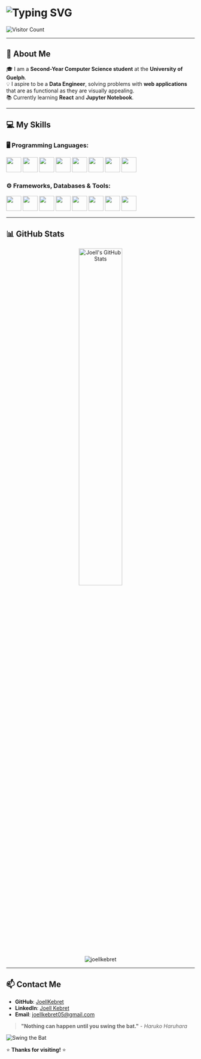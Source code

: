 # ![Typing SVG](https://readme-typing-svg.herokuapp.com?font=Fira+Code&weight=500&pause=1000&color=808080&width=435&lines=Hi+there!+I'm+Joell+Kebret)

![Visitor Count](https://komarev.com/ghpvc/?username=JoellKebret&label=Visitors&color=0e75b6&style=flat)

---

## 🚀 About Me

🎓 I am a **Second-Year Computer Science student** at the **University of Guelph**. <br>
💡 I aspire to be a **Data Engineer**, solving problems with **web applications** that are as functional as they are visually appealing. <br>
📚 Currently learning **React** and **Jupyter Notebook**.

---

## 💻 My Skills

### 🖥️ Programming Languages:
<p>
  <img src="https://cdn.jsdelivr.net/gh/devicons/devicon/icons/python/python-original.svg" width="40" height="40"/>
  <img src="https://cdn.jsdelivr.net/gh/devicons/devicon/icons/java/java-original.svg" width="40" height="40"/>
  <img src="https://cdn.jsdelivr.net/gh/devicons/devicon/icons/c/c-original.svg" width="40" height="40"/>
  <img src="https://cdn.jsdelivr.net/gh/devicons/devicon/icons/javascript/javascript-original.svg" width="40" height="40"/>
  <img src="https://cdn.jsdelivr.net/gh/devicons/devicon/icons/mysql/mysql-original.svg" width="40" height="40"/>
  <img src="https://cdn.jsdelivr.net/gh/devicons/devicon/icons/html5/html5-original.svg" width="40" height="40"/>
  <img src="https://cdn.jsdelivr.net/gh/devicons/devicon/icons/css3/css3-original.svg" width="40" height="40"/>
  <img src="https://cdn.jsdelivr.net/gh/devicons/devicon/icons/powershell/powershell-original.svg" width="40" height="40"/>
</p>

### ⚙️ Frameworks, Databases & Tools:
<p>
  <img src="https://cdn.jsdelivr.net/gh/devicons/devicon/icons/mongodb/mongodb-original.svg" width="40" height="40"/>
  <img src="https://cdn.jsdelivr.net/gh/devicons/devicon/icons/firebase/firebase-plain.svg" width="40" height="40"/>
  <img src="https://cdn.jsdelivr.net/gh/devicons/devicon/icons/react/react-original.svg" width="40" height="40"/>
  <img src="https://cdn.jsdelivr.net/gh/devicons/devicon/icons/express/express-original.svg" width="40" height="40"/>
  <img src="https://cdn.jsdelivr.net/gh/devicons/devicon/icons/nodejs/nodejs-original.svg" width="40" height="40"/>
  <img src="https://cdn.jsdelivr.net/gh/devicons/devicon/icons/docker/docker-original.svg" width="40" height="40"/>
  <img src="https://cdn.jsdelivr.net/gh/devicons/devicon/icons/git/git-original.svg" width="40" height="40"/>
  <img src="https://cdn.jsdelivr.net/gh/devicons/devicon/icons/vscode/vscode-original.svg" width="40" height="40"/>
</p>

---

## 📊 GitHub Stats

<div align="center">
  <img src="https://github-readme-stats.vercel.app/api?username=JoellKebret&show_icons=true&theme=radical" alt="Joell's GitHub Stats" width="48%"/>
<p><img align="center" src="https://github-readme-streak-stats.herokuapp.com/?user=joellkebret&theme=dark" alt="joellkebret" /></p>
</div>

---

## 📫 Contact Me

- **GitHub**: [JoellKebret](https://github.com/JoellKebret)
- **LinkedIn**: [Joell Kebret](https://www.linkedin.com/in/joell-kebret-a0558a346/)
- **Email**: joellkebret05@gmail.com

> **"Nothing can happen until you swing the bat."** - *Haruko Haruhara*

![Swing the Bat](https://media.tenor.com/lcY6pIivfXAAAAAC/furi-kuri-flcl.gif)

⭐ **Thanks for visiting!** ⭐
